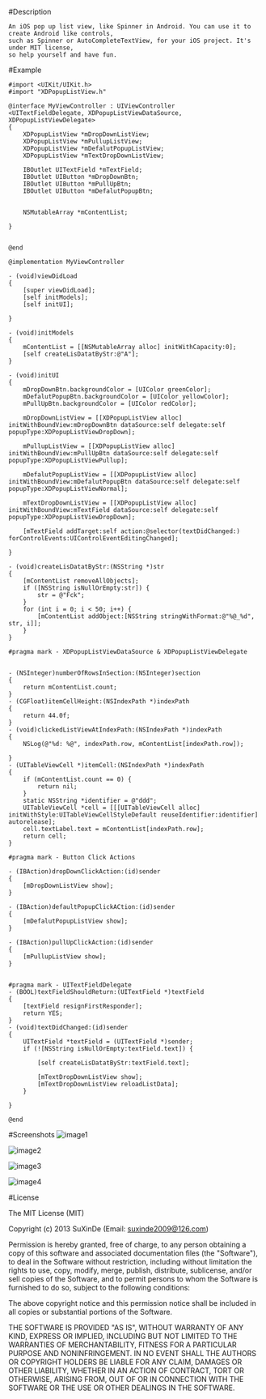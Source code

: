 #Description
    
    An iOS pop up list view, like Spinner in Android. You can use it to create Android like controls,
    such as Spinner or AutoCompleteTextView, for your iOS project. It's under MIT license, 
    so help yourself and have fun.

#Example
    
    #import <UIKit/UIKit.h>
    #import "XDPopupListView.h"

    @interface MyViewController : UIViewController
    <UITextFieldDelegate, XDPopupListViewDataSource, XDPopupListViewDelegate>
    {
        XDPopupListView *mDropDownListView;
        XDPopupListView *mPullupListView;
        XDPopupListView *mDefalutPopupListView;
        XDPopupListView *mTextDropDownListView;
    
        IBOutlet UITextField *mTextField;
        IBOutlet UIButton *mDropDownBtn;
        IBOutlet UIButton *mPullUpBtn;
        IBOutlet UIButton *mDefalutPopupBtn;
    
    
        NSMutableArray *mContentList;
    
    }


    @end

    @implementation MyViewController

    - (void)viewDidLoad
    {
        [super viewDidLoad];
        [self initModels];
        [self initUI];

    }

    - (void)initModels
    {
        mContentList = [[NSMutableArray alloc] initWithCapacity:0];
        [self createLisDatatByStr:@"A"];
    }

    - (void)initUI
    {
        mDropDownBtn.backgroundColor = [UIColor greenColor];
        mDefalutPopupBtn.backgroundColor = [UIColor yellowColor];
        mPullUpBtn.backgroundColor = [UIColor redColor];
    
        mDropDownListView = [[XDPopupListView alloc] initWithBoundView:mDropDownBtn dataSource:self delegate:self popupType:XDPopupListViewDropDown];
    
        mPullupListView = [[XDPopupListView alloc] initWithBoundView:mPullUpBtn dataSource:self delegate:self popupType:XDPopupListViewPullup];
    
        mDefalutPopupListView = [[XDPopupListView alloc] initWithBoundView:mDefalutPopupBtn dataSource:self delegate:self popupType:XDPopupListViewNormal];
    
        mTextDropDownListView = [[XDPopupListView alloc] initWithBoundView:mTextField dataSource:self delegate:self popupType:XDPopupListViewDropDown];
 
        [mTextField addTarget:self action:@selector(textDidChanged:) forControlEvents:UIControlEventEditingChanged];
    
    }

    - (void)createLisDatatByStr:(NSString *)str
    {
        [mContentList removeAllObjects];
        if ([NSString isNullOrEmpty:str]) {
            str = @"Fck";
        }
        for (int i = 0; i < 50; i++) {
            [mContentList addObject:[NSString stringWithFormat:@"%@_%d", str, i]];
        }
    }

    #pragma mark - XDPopupListViewDataSource & XDPopupListViewDelegate


    - (NSInteger)numberOfRowsInSection:(NSInteger)section
    {
        return mContentList.count;
    }
    - (CGFloat)itemCellHeight:(NSIndexPath *)indexPath
    {
        return 44.0f;
    }
    - (void)clickedListViewAtIndexPath:(NSIndexPath *)indexPath
    {
        NSLog(@"%d: %@", indexPath.row, mContentList[indexPath.row]);

    }
    - (UITableViewCell *)itemCell:(NSIndexPath *)indexPath
    {
        if (mContentList.count == 0) {
            return nil;
        }
        static NSString *identifier = @"ddd";
        UITableViewCell *cell = [[[UITableViewCell alloc] initWithStyle:UITableViewCellStyleDefault reuseIdentifier:identifier] autorelease];
        cell.textLabel.text = mContentList[indexPath.row];
        return cell;
    }

    #pragma mark - Button Click Actions

    - (IBAction)dropDownClickAction:(id)sender
    {
        [mDropDownListView show];
    }

    - (IBAction)defaultPopupClickACtion:(id)sender
    {
        [mDefalutPopupListView show];
    }

    - (IBAction)pullUpClickAction:(id)sender
    {
        [mPullupListView show];
    }


    #pragma mark - UITextFieldDelegate
    - (BOOL)textFieldShouldReturn:(UITextField *)textField
    {
        [textField resignFirstResponder];
        return YES;
    }
    - (void)textDidChanged:(id)sender
    {
        UITextField *textField = (UITextField *)sender;
        if (![NSString isNullOrEmpty:textField.text]) {
        
            [self createLisDatatByStr:textField.text];
        
            [mTextDropDownListView show];
            [mTextDropDownListView reloadListData];
        }

    }

    @end

    


#Screenshots
![image1](https://raw.github.com/suxinde2009/XDPopupListView/master/snapshot01.png)

![image2](https://raw.github.com/suxinde2009/XDPopupListView/master/snapshot02.png)

![image3](https://raw.github.com/suxinde2009/XDPopupListView/master/snapshot03.png)

![image4](https://raw.github.com/suxinde2009/XDPopupListView/master/snapshot04.png)

#License

The MIT License (MIT)

Copyright (c) 2013 SuXinDe (Email: suxinde2009@126.com)

Permission is hereby granted, free of charge, to any person obtaining a copy
of this software and associated documentation files (the "Software"), to deal
in the Software without restriction, including without limitation the rights
to use, copy, modify, merge, publish, distribute, sublicense, and/or sell
copies of the Software, and to permit persons to whom the Software is
furnished to do so, subject to the following conditions:

The above copyright notice and this permission notice shall be included in
all copies or substantial portions of the Software.

THE SOFTWARE IS PROVIDED "AS IS", WITHOUT WARRANTY OF ANY KIND, EXPRESS OR
IMPLIED, INCLUDING BUT NOT LIMITED TO THE WARRANTIES OF MERCHANTABILITY,
FITNESS FOR A PARTICULAR PURPOSE AND NONINFRINGEMENT. IN NO EVENT SHALL THE
AUTHORS OR COPYRIGHT HOLDERS BE LIABLE FOR ANY CLAIM, DAMAGES OR OTHER
LIABILITY, WHETHER IN AN ACTION OF CONTRACT, TORT OR OTHERWISE, ARISING FROM,
OUT OF OR IN CONNECTION WITH THE SOFTWARE OR THE USE OR OTHER DEALINGS IN
THE SOFTWARE.

